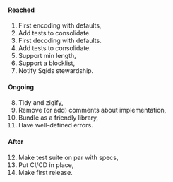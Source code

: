 #### Reached

1. First encoding with defaults,
2. Add tests to consolidate.
3. First decoding with defaults.
4. Add tests to consolidate.
5. Support min length,
6. Support a blocklist,
7. Notify Sqids stewardship.

#### Ongoing

8. Tidy and zigify,
9. Remove (or add) comments about implementation,
10. Bundle as a friendly library,
11. Have well-defined errors.

#### After

12. Make test suite on par with specs,
13. Put CI/CD in place,
14. Make first release.
